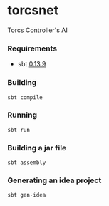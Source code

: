 # torcsnet
Torcs Controller's AI

### Requirements

* sbt [0.13.9](http://www.scala-sbt.org/download.html)

### Building

```
sbt compile
```

### Running

```
sbt run
```

### Building a jar file

```
sbt assembly
```

### Generating an idea project

```
sbt gen-idea
```

